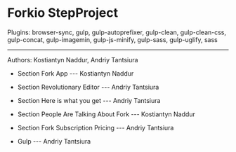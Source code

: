 # Forkio StepProject

Plugins: browser-sync, gulp, gulp-autoprefixer, gulp-clean, gulp-clean-css, gulp-concat, gulp-imagemin, gulp-js-minify, gulp-sass, gulp-uglify, sass

----

Authors: Kostiantyn Naddur, Andriy Tantsiura

* Section Fork App --- Kostiantyn Naddur  
  
* Section Revolutionary Editor --- Andriy Tantsiura  
  
* Section Here is what you get --- Andriy Tantsiura  
  
* Section People Are Talking About Fork --- Kostiantyn Naddur  
  
* Section Fork Subscription Pricing --- Andriy Tantsiura  
  
* Gulp --- Andriy Tantsiura 



